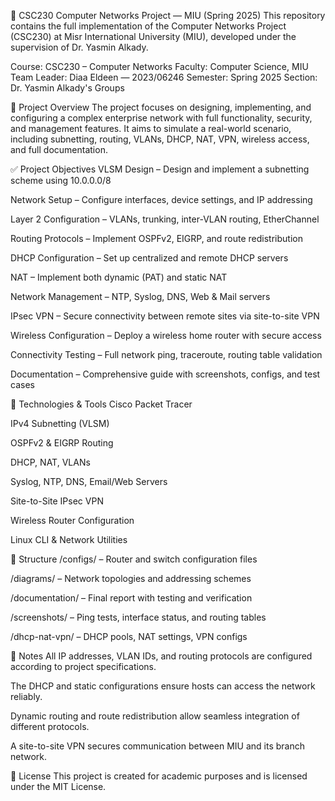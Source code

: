 📡 CSC230 Computer Networks Project — MIU (Spring 2025)
This repository contains the full implementation of the Computer Networks Project (CSC230) at Misr International University (MIU), developed under the supervision of Dr. Yasmin Alkady.

Course: CSC230 – Computer Networks
Faculty: Computer Science, MIU
Team Leader: Diaa Eldeen — 2023/06246
Semester: Spring 2025
Section: Dr. Yasmin Alkady's Groups

📘 Project Overview
The project focuses on designing, implementing, and configuring a complex enterprise network with full functionality, security, and management features. It aims to simulate a real-world scenario, including subnetting, routing, VLANs, DHCP, NAT, VPN, wireless access, and full documentation.

✅ Project Objectives
VLSM Design – Design and implement a subnetting scheme using 10.0.0.0/8

Network Setup – Configure interfaces, device settings, and IP addressing

Layer 2 Configuration – VLANs, trunking, inter-VLAN routing, EtherChannel

Routing Protocols – Implement OSPFv2, EIGRP, and route redistribution

DHCP Configuration – Set up centralized and remote DHCP servers

NAT – Implement both dynamic (PAT) and static NAT

Network Management – NTP, Syslog, DNS, Web & Mail servers

IPsec VPN – Secure connectivity between remote sites via site-to-site VPN

Wireless Configuration – Deploy a wireless home router with secure access

Connectivity Testing – Full network ping, traceroute, routing table validation

Documentation – Comprehensive guide with screenshots, configs, and test cases

🧰 Technologies & Tools
Cisco Packet Tracer

IPv4 Subnetting (VLSM)

OSPFv2 & EIGRP Routing

DHCP, NAT, VLANs

Syslog, NTP, DNS, Email/Web Servers

Site-to-Site IPsec VPN

Wireless Router Configuration

Linux CLI & Network Utilities

📂 Structure
/configs/ – Router and switch configuration files

/diagrams/ – Network topologies and addressing schemes

/documentation/ – Final report with testing and verification

/screenshots/ – Ping tests, interface status, and routing tables

/dhcp-nat-vpn/ – DHCP pools, NAT settings, VPN configs

📎 Notes
All IP addresses, VLAN IDs, and routing protocols are configured according to project specifications.

The DHCP and static configurations ensure hosts can access the network reliably.

Dynamic routing and route redistribution allow seamless integration of different protocols.

A site-to-site VPN secures communication between MIU and its branch network.

📄 License
This project is created for academic purposes and is licensed under the MIT License.
